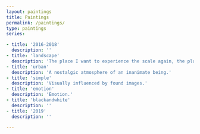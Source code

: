 ```yaml
---
layout: paintings
title: Paintings
permalink: /paintings/
type: paintings
series:

- title: '2016-2018'
  description: ''
- title: 'landscape'
  description: 'The place I want to experience the scale again, the place I want to go someday to feel the scale.'
- title: 'urban'
  description: 'A nostalgic atmosphere of an inanimate being.'
- title: 'simple'
  description: 'Visually influenced by found images.'
- title: 'emotion'
  description: 'Emotion.' 
- title: 'blackandwhite'
  description: '' 
- title: '2019'
  description: ''

---
```

